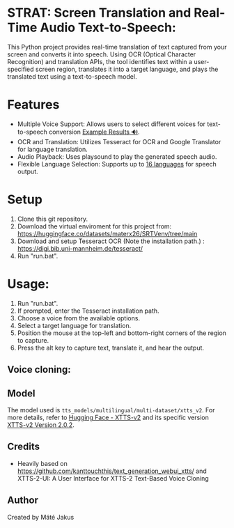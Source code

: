 # STRAT: Screen Translation and Real-Time Audio Text-to-Speech:
This Python project provides real-time translation of text captured from your screen and converts it into speech. Using OCR (Optical Character Recognition) and translation APIs, the tool identifies text within a user-specified screen region, translates it into a target language, and plays the translated text using a text-to-speech model.

# Features
- Multiple Voice Support: Allows users to select different voices for text-to-speech conversion [Example Results 🔊](#examples).
- OCR and Translation: Utilizes Tesseract for OCR and Google Translator for language translation.
- Audio Playback: Uses playsound to play the generated speech audio.
- Flexible Language Selection: Supports up to [16 languages](#language-support) for speech output.

# Setup
1. Clone this git repository.
2. Download the virtual enviroment for this project from: https://huggingface.co/datasets/materx26/SRTVenv/tree/main
3. Download and setup Tesseract OCR (Note the installation path.) : https://digi.bib.uni-mannheim.de/tesseract/
4. Run "run.bat".

# Usage:
1. Run "run.bat".
2. If prompted, enter the Tesseract installation path.
3. Choose a voice from the available options.
4. Select a target language for translation.
5. Position the mouse at the top-left and bottom-right corners of the region to capture.
6. Press the alt key to capture text, translate it, and hear the output.

## Voice cloning:


## Model 
The model used is `tts_models/multilingual/multi-dataset/xtts_v2`. For more details, refer to [Hugging Face - XTTS-v2](https://huggingface.co/coqui/XTTS-v2) and its specific version [XTTS-v2 Version 2.0.2](https://huggingface.co/coqui/XTTS-v2/tree/v2.0.2).

## Credits
- Heavily based on https://github.com/kanttouchthis/text_generation_webui_xtts/ and XTTS-2-UI: A User Interface for XTTS-2 Text-Based Voice Cloning

## Author
Created by Máté Jakus
